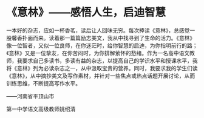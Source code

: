 # 《意林》——感悟人生，启迪智慧

一本好的杂志，应如一杯香茗，读后让人回味无穷。每次捧读《意林》，总感觉一股馨香扑面而来。读着那一篇篇励志美文，我从中找寻到了生命的活力。《意林》像一位智者，又似一位良师，在你迷茫时，给你智慧的启迪，为你指明前行的路；《意林》又是一位挚友，在你苦闷时，为你排解萦怀的愁绪。作为一名高中语文教师，我要求自己多读书，多读有益的杂志，以提高自己的学识水平和授课水平，我将《意林》列为必读杂志之一，从中汲取宝贵的营养。同时，我要求我的学生们读《意林》，从中摘抄美文及写作素材，并针对一些焦点或热点话题开展讨论，从而训练思维，不断提高写作水平。

——河南省平顶山市

第一中学语文高级教师姚绍清